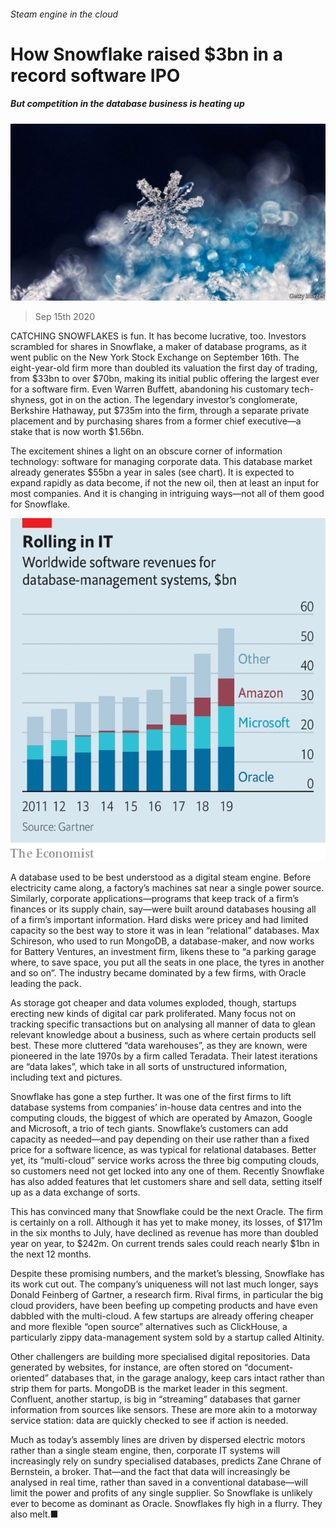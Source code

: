 ###### Steam engine in the cloud

# How Snowflake raised $3bn in a record software IPO 

##### But competition in the database business is heating up 

![image](images/20200919_WBP002.jpg) 

> Sep 15th 2020 

CATCHING SNOWFLAKES is fun. It has become lucrative, too. Investors scrambled for shares in Snowflake, a maker of database programs, as it went public on the New York Stock Exchange on September 16th. The eight-year-old firm more than doubled its valuation the first day of trading, from $33bn to over $70bn, making its initial public offering the largest ever for a software firm. Even Warren Buffett, abandoning his customary tech-shyness, got in on the action. The legendary investor’s conglomerate, Berkshire Hathaway, put $735m into the firm, through a separate private placement and by purchasing shares from a former chief executive—a stake that is now worth $1.56bn.

The excitement shines a light on an obscure corner of information technology: software for managing corporate data. This database market already generates $55bn a year in sales (see chart). It is expected to expand rapidly as data become, if not the new oil, then at least an input for most companies. And it is changing in intriguing ways—not all of them good for Snowflake.

![image](images/20200919_WBC636.png) 


A database used to be best understood as a digital steam engine. Before electricity came along, a factory’s machines sat near a single power source. Similarly, corporate applications—programs that keep track of a firm’s finances or its supply chain, say—were built around databases housing all of a firm’s important information. Hard disks were pricey and had limited capacity so the best way to store it was in lean “relational” databases. Max Schireson, who used to run MongoDB, a database-maker, and now works for Battery Ventures, an investment firm, likens these to “a parking garage where, to save space, you put all the seats in one place, the tyres in another and so on”. The industry became dominated by a few firms, with Oracle leading the pack.


As storage got cheaper and data volumes exploded, though, startups erecting new kinds of digital car park proliferated. Many focus not on tracking specific transactions but on analysing all manner of data to glean relevant knowledge about a business, such as where certain products sell best. These more cluttered “data warehouses”, as they are known, were pioneered in the late 1970s by a firm called Teradata. Their latest iterations are “data lakes”, which take in all sorts of unstructured information, including text and pictures.

Snowflake has gone a step further. It was one of the first firms to lift database systems from companies’ in-house data centres and into the computing clouds, the biggest of which are operated by Amazon, Google and Microsoft, a trio of tech giants. Snowflake’s customers can add capacity as needed—and pay depending on their use rather than a fixed price for a software licence, as was typical for relational databases. Better yet, its “multi-cloud” service works across the three big computing clouds, so customers need not get locked into any one of them. Recently Snowflake has also added features that let customers share and sell data, setting itself up as a data exchange of sorts.

This has convinced many that Snowflake could be the next Oracle. The firm is certainly on a roll. Although it has yet to make money, its losses, of $171m in the six months to July, have declined as revenue has more than doubled year on year, to $242m. On current trends sales could reach nearly $1bn in the next 12 months.

Despite these promising numbers, and the market’s blessing, Snowflake has its work cut out. The company’s uniqueness will not last much longer, says Donald Feinberg of Gartner, a research firm. Rival firms, in particular the big cloud providers, have been beefing up competing products and have even dabbled with the multi-cloud. A few startups are already offering cheaper and more flexible “open source” alternatives such as ClickHouse, a particularly zippy data-management system sold by a startup called Altinity.

Other challengers are building more specialised digital repositories. Data generated by websites, for instance, are often stored on “document-oriented” databases that, in the garage analogy, keep cars intact rather than strip them for parts. MongoDB is the market leader in this segment. Confluent, another startup, is big in “streaming” databases that garner information from sources like sensors. These are more akin to a motorway service station: data are quickly checked to see if action is needed.

Much as today’s assembly lines are driven by dispersed electric motors rather than a single steam engine, then, corporate IT systems will increasingly rely on sundry specialised databases, predicts Zane Chrane of Bernstein, a broker. That—and the fact that data will increasingly be analysed in real time, rather than saved in a conventional database—will limit the power and profits of any single supplier. So Snowflake is unlikely ever to become as dominant as Oracle. Snowflakes fly high in a flurry. They also melt.■

